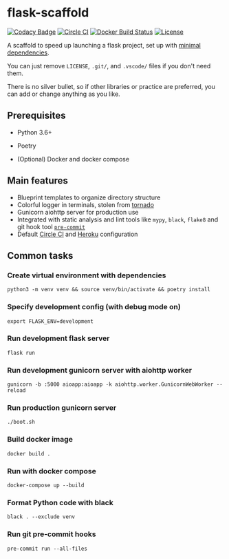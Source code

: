 # flask-scaffold

[![Codacy Badge](https://api.codacy.com/project/badge/Grade/81fa5c454ada4729bdbc3c1d8b2722bd)](https://app.codacy.com/app/kigawas/flask-scaffold?utm_source=github.com&utm_medium=referral&utm_content=kigawas/flask-scaffold&utm_campaign=Badge_Grade_Dashboard)
[![Circle CI](https://img.shields.io/circleci/project/github/kigawas/flask-scaffold.svg)](https://circleci.com/gh/kigawas/flask-scaffold)
[![Docker Build Status](https://img.shields.io/docker/cloud/build/kigawas/flask-scaffold.svg)](https://hub.docker.com/r/kigawas/flask-scaffold/)
[![License](https://img.shields.io/github/license/kigawas/flask-scaffold.svg)](https://github.com/kigawas/flask-scaffold)

A scaffold to speed up launching a flask project, set up with [minimal dependencies](https://github.com/kigawas/flask-scaffold/blob/master/pyproject.toml).

You can just remove `LICENSE`, `.git/`, and `.vscode/` files if you don't need them.

There is no silver bullet, so if other libraries or practice are preferred, you can add or change anything as you like.

## Prerequisites

- Python 3.6+

- Poetry

- (Optional) Docker and docker compose

## Main features

- Blueprint templates to organize directory structure
- Colorful logger in terminals, stolen from [tornado](https://github.com/tornadoweb/tornado/blob/master/tornado/log.py)
- Gunicorn aiohttp server for production use
- Integrated with static analysis and lint tools like `mypy`, `black`, `flake8` and git hook tool [`pre-commit`](https://pre-commit.com/#intro)
- Default [Circle CI](https://circleci.com/gh/kigawas/flask-scaffold/) and [Heroku](https://scaffold-flask.herokuapp.com/) configuration

## Common tasks

### Create virtual environment with dependencies

    python3 -m venv venv && source venv/bin/activate && poetry install

### Specify development config (with debug mode on)

    export FLASK_ENV=development

### Run development flask server

    flask run

### Run development gunicorn server with aiohttp worker

    gunicorn -b :5000 aioapp:aioapp -k aiohttp.worker.GunicornWebWorker --reload

### Run production gunicorn server

    ./boot.sh

### Build docker image

    docker build .

### Run with docker compose

    docker-compose up --build

### Format Python code with black

    black . --exclude venv

### Run git pre-commit hooks

    pre-commit run --all-files
